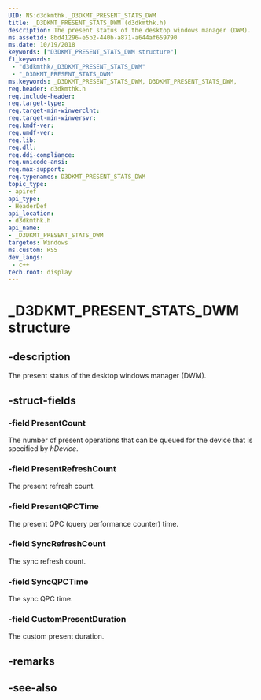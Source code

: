 ```yaml
---
UID: NS:d3dkmthk._D3DKMT_PRESENT_STATS_DWM
title: _D3DKMT_PRESENT_STATS_DWM (d3dkmthk.h)
description: The present status of the desktop windows manager (DWM).
ms.assetid: 8bd41296-e5b2-440b-a871-a644af659790
ms.date: 10/19/2018
keywords: ["D3DKMT_PRESENT_STATS_DWM structure"]
f1_keywords:
 - "d3dkmthk/_D3DKMT_PRESENT_STATS_DWM"
 - "_D3DKMT_PRESENT_STATS_DWM"
ms.keywords: _D3DKMT_PRESENT_STATS_DWM, D3DKMT_PRESENT_STATS_DWM, 
req.header: d3dkmthk.h
req.include-header:
req.target-type:
req.target-min-winverclnt:
req.target-min-winversvr:
req.kmdf-ver:
req.umdf-ver:
req.lib:
req.dll:
req.ddi-compliance:
req.unicode-ansi:
req.max-support:
req.typenames: D3DKMT_PRESENT_STATS_DWM
topic_type: 
- apiref
api_type: 
- HeaderDef
api_location: 
- d3dkmthk.h
api_name: 
- _D3DKMT_PRESENT_STATS_DWM
targetos: Windows
ms.custom: RS5
dev_langs:
 - c++
tech.root: display
---
```


# _D3DKMT_PRESENT_STATS_DWM structure

## -description

The present status of the desktop windows manager (DWM).

## -struct-fields

### -field PresentCount

The number of present operations that can be queued for the device that is specified by *hDevice*.

### -field PresentRefreshCount

The present refresh count.

### -field PresentQPCTime

The present QPC (query performance counter) time.

### -field SyncRefreshCount

The sync refresh count.

### -field SyncQPCTime

The sync QPC time.

### -field CustomPresentDuration
 
The custom present duration.

## -remarks

## -see-also
